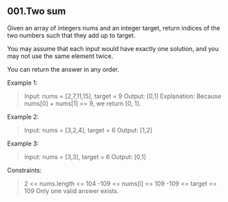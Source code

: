 ## 001.Two sum
Given an array of integers nums and an integer target, return indices of the two numbers such that they add up to target.

You may assume that each input would have exactly one solution, and you may not use the same element twice.

You can return the answer in any order.

 
Example 1:
> Input: nums = [2,7,11,15], target = 9
> Output: [0,1]
> Explanation: Because nums[0] + nums[1] == 9, we return [0, 1].

Example 2:
> Input: nums = [3,2,4], target = 6
> Output: [1,2]

Example 3:
> Input: nums = [3,3], target = 6
> Output: [0,1]
 

Constraints:

> 2 <= nums.length <= 104
> -109 <= nums[i] <= 109
> -109 <= target <= 109
> Only one valid answer exists.
